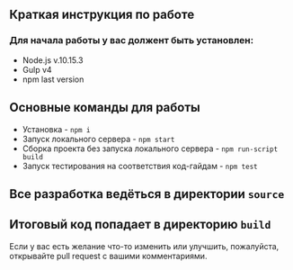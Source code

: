 
## Краткая инструкция по работе
### Для начала работы у вас должент быть установлен:
* Node.js v.10.15.3
* Gulp v4
* npm last version
## Основные команды для работы
* Установка - `npm i`
* Запуск локального сервера - `npm start`
* Сборка проекта без запуска локального сервера - `npm run-script build`
* Запуск тестирования на соответствия код-гайдам - `npm test`

## Все разработка ведёться в директории `source`
## Итоговый код попадает в директорию `build`

Если у вас есть желание что-то изменить или улучшить, пожалуйста, открывайте pull request с вашими комментариями.
